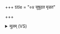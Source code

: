 +++
title = "०४ सुषूदत मृडत"

+++
<details><summary>मूलम् (VS)</summary>

सु॑षू॒दत॑ मृ॒डत॑ मृ॒डया॑ नस्त॒नूभ्यो॑ मय॑स्तो॒केभ्य॑स्कृ॒धि ॥
</details>